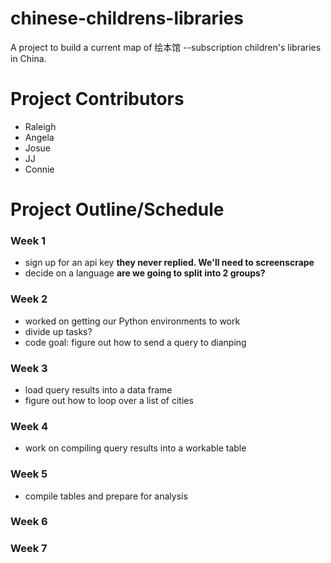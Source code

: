 # chinese-childrens-libraries
A project to build a current map of 绘本馆 --subscription children's libraries in China.

# Project Contributors
* Raleigh
* Angela
* Josue
* JJ
* Connie

# Project Outline/Schedule
### Week 1
* sign up for an api key
**they never replied.  We'll need to screenscrape**
* decide on a language
**are we going to split into 2 groups?**


### Week 2
* worked on getting our Python environments to work
* divide up tasks?
* code goal: figure out how to send a query to dianping

### Week 3
* load query results into a data frame
* figure out how to loop over a list of cities

### Week 4
* work on compiling query results into a workable table

### Week 5
* compile tables and prepare for analysis

### Week 6

### Week 7
